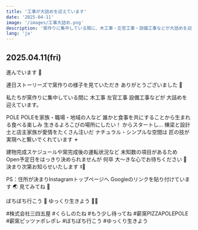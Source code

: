 ```yaml
---
title: '工事が大詰めを迎えています'
date: '2025-04-11'
image: '/images/工事大詰め.png'
description: '窯作りに集中している間に、木工事・左官工事・設備工事などが大詰めを迎えています。棟梁と設計士と店主家族が愛情を注いだナチュラル・シンプルな空間。'
lang: 'ja'
---
```


## 2025.04.11(fri)

進んでいます 👣

連日ストーリーズで窯作りの様子を見ていただき
ありがとうございました 🌿

私たちが窯作りに集中している間に
木工事 左官工事 設備工事などが
大詰めを迎えています。

POLE POLEを家族・職場・地域の人など
誰かと食事を共にすることから生まれる食べる楽しみ
生きるよろこびの場所にしたい！
からスタートし…
棟梁と設計士と店主家族が愛情をたくさん注いだ
ナチュラル・シンプルな空間は
匠の技が実現へと繋いでくれています 𖥔

建物完成スケジュールや窯完成後の運転状況など
未知数の項目があるため
Open予定日をはっきり決められませんが
何卒 大〜きな心でお待ちください 🤍
決まり次第お知らせいたします ꉂ📢

PS：住所が決まりInstagramトップページへ
Googleのリンクを貼り付けています 🌏
見てみてね 👀

ぼちぼち行こう 👣
ゆっくり生きよう 🐢➿

#株式会社三四五屋 #くらしのたね #もう少し待ってね #薪窯PIZZAPOLEPOLE #薪窯ピッツァポレポレ #ぼちぼち行こう #ゆっくり生きよう
